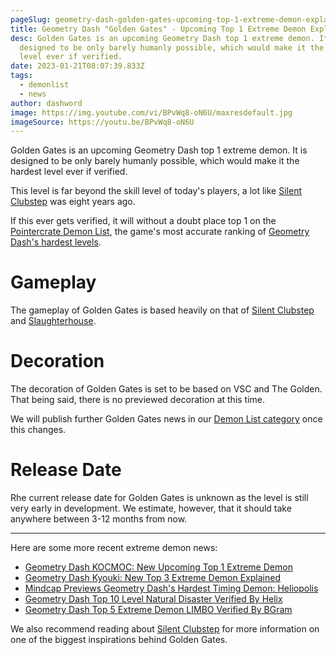 ```yaml
---
pageSlug: geometry-dash-golden-gates-upcoming-top-1-extreme-demon-explained
title: Geometry Dash "Golden Gates" - Upcoming Top 1 Extreme Demon Explained
desc: Golden Gates is an upcoming Geometry Dash top 1 extreme demon. It is
  designed to be only barely humanly possible, which would make it the hardest
  level ever if verified.
date: 2023-01-21T08:07:39.833Z
tags:
  - demonlist
  - news
author: dashword
image: https://img.youtube.com/vi/BPvWq8-oN6U/maxresdefault.jpg
imageSource: https://youtu.be/BPvWq8-oN6U
---
```

Golden Gates is an upcoming Geometry Dash top 1 extreme demon. It is designed to be only barely humanly possible, which would make it the hardest level ever if verified.

This level is far beyond the skill level of today's players, a lot like [Silent Clubstep](/posts/what-is-silent-clubstep-geometry-dash/) was eight years ago.

If this ever gets verified, it will without a doubt place top 1 on the [Pointercrate Demon List](/posts/geometry-dash-demon-list-what-are-the-top-extreme-demons-2022/), the game's most accurate ranking of [Geometry Dash's hardest levels](/posts/geometry-dash-levels-what-is-the-hardest-level-ever-made/).

# Gameplay

The gameplay of Golden Gates is based heavily on that of [Silent Clubstep](/posts/geometry-dash-levels-top-10-hardest-extreme-demons-2022/#%234%3A-silent-clubstep) and [Slaughterhouse](/posts/geometry-dash-slaughterhouse-top-1/).

# Decoration

The decoration of Golden Gates is set to be based on VSC and The Golden. That being said, there is no previewed decoration at this time.

We will publish further Golden Gates news in our [Demon List category](/categories/demonlist/) once this changes.

# Release Date

Rhe current release date for Golden Gates is unknown as the level is still very early in development. We estimate, however, that it should take anywhere between 3-12 months from now.

- - -

Here are some more recent extreme demon news:

- [Geometry Dash KOCMOC: New Upcoming Top 1 Extreme Demon](posts/geometry-dash-kocmoc-new-upcoming-top-1-extreme-demon/)
- [Geometry Dash Kyouki: New Top 3 Extreme Demon Explained](/posts/geometry-dash-kyouki-new-top-3-extreme-demon-explained/)
- [Mindcap Previews Geometry Dash's Hardest Timing Demon: Heliopolis](/posts/mindcap-previews-geometry-dashs-hardest-timing-demon-heliopolis/)
- [Geometry Dash Top 10 Level Natural Disaster Verified By Helix](/posts/geometry-dash-top-10-level-natural-disaster-verified-by-helix/)
- [Geometry Dash Top 5 Extreme Demon LIMBO Verified By BGram](/posts/geometry-dash-top-5-extreme-demon-limbo-verified-by-bgram/)

We also recommend reading about [Silent Clubstep](https://geometry-dash-fan.fandom.com/wiki/Silent_clubstep) for more information on one of the biggest inspirations behind Golden Gates.